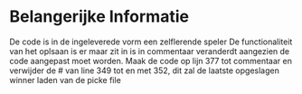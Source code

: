 # Belangerijke Informatie
De code is in de ingeleverede vorm een zelflerende speler
De functionaliteit van het oplsaan is er maar zit in is in commentaar veranderdt aangezien de code aangepast moet worden.
Maak de code op lijn 377 tot commentaar en verwijder de # van line 349 tot en met 352, dit zal de laatste opgeslagen winner laden van de picke file
